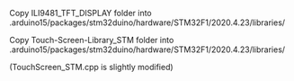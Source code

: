 Copy ILI9481_TFT_DISPLAY folder into  .arduino15/packages/stm32duino/hardware/STM32F1/2020.4.23/libraries/

Copy Touch-Screen-Library_STM folder into  .arduino15/packages/stm32duino/hardware/STM32F1/2020.4.23/libraries/

(TouchScreen_STM.cpp is slightly modified)
